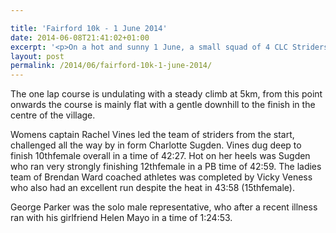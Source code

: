 ```yaml
---

title: 'Fairford 10k - 1 June 2014'
date: 2014-06-08T21:41:02+01:00
excerpt: '<p>On a hot and sunny 1 June, a small squad of 4 CLC Striders took part in the Fairford 10km. </p>'
layout: post
permalink: /2014/06/fairford-10k-1-june-2014/
---
```

The one lap course is undulating with a steady climb at 5km, from this point onwards the course is mainly flat with a gentle downhill to the finish in the centre of the village.

Womens captain Rachel Vines led the team of striders from the start, challenged all the way by in form Charlotte Sugden. Vines dug deep to finish 10thfemale overall in a time of 42:27. Hot on her heels was Sugden who ran very strongly finishing 12thfemale in a PB time of 42:59. The ladies team of Brendan Ward coached athletes was completed by Vicky Veness who also had an excellent run despite the heat in 43:58 (15thfemale).

George Parker was the solo male representative, who after a recent illness ran with his girlfriend Helen Mayo in a time of 1:24:53.